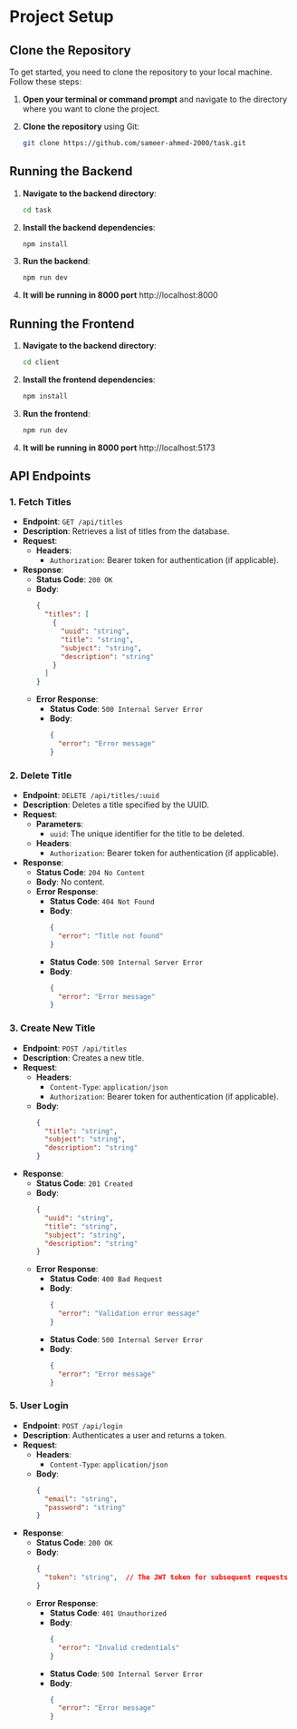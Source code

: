 # Project Setup

## Clone the Repository

To get started, you need to clone the repository to your local machine. Follow these steps:

1. **Open your terminal or command prompt** and navigate to the directory where you want to clone the project.

2. **Clone the repository** using Git:

   ```bash
   git clone https://github.com/sameer-ahmed-2000/task.git


## Running the Backend

1. **Navigate to the backend directory**:

   ```bash
   cd task

2. **Install the backend dependencies**:

   ```bash
   npm install


3. **Run the backend**:

   ```bash
   npm run dev

4. **It will be running in 8000 port**
   http://localhost:8000

## Running the Frontend

1. **Navigate to the backend directory**:

   ```bash
   cd client

2. **Install the frontend dependencies**:

   ```bash
   npm install


3. **Run the frontend**:

   ```bash
   npm run dev

4. **It will be running in 8000 port**
   http://localhost:5173



## API Endpoints

### 1. Fetch Titles
- **Endpoint**: `GET /api/titles`
- **Description**: Retrieves a list of titles from the database.
- **Request**:
  - **Headers**: 
    - `Authorization`: Bearer token for authentication (if applicable).
- **Response**:
  - **Status Code**: `200 OK`
  - **Body**:
    ```json
    {
      "titles": [
        {
          "uuid": "string",
          "title": "string",
          "subject": "string",
          "description": "string"
        }
      ]
    }
    ```
  - **Error Response**:
    - **Status Code**: `500 Internal Server Error`
    - **Body**:
      ```json
      {
        "error": "Error message"
      }
      ```

### 2. Delete Title
- **Endpoint**: `DELETE /api/titles/:uuid`
- **Description**: Deletes a title specified by the UUID.
- **Request**:
  - **Parameters**: 
    - `uuid`: The unique identifier for the title to be deleted.
  - **Headers**:
    - `Authorization`: Bearer token for authentication (if applicable).
- **Response**:
  - **Status Code**: `204 No Content`
  - **Body**: No content.
  - **Error Response**:
    - **Status Code**: `404 Not Found`
    - **Body**:
      ```json
      {
        "error": "Title not found"
      }
      ```
    - **Status Code**: `500 Internal Server Error`
    - **Body**:
      ```json
      {
        "error": "Error message"
      }
      ```

### 3. Create New Title
- **Endpoint**: `POST /api/titles`
- **Description**: Creates a new title.
- **Request**:
  - **Headers**:
    - `Content-Type`: `application/json`
    - `Authorization`: Bearer token for authentication (if applicable).
  - **Body**:
    ```json
    {
      "title": "string",
      "subject": "string",
      "description": "string"
    }
    ```
- **Response**:
  - **Status Code**: `201 Created`
  - **Body**:
    ```json
    {
      "uuid": "string",
      "title": "string",
      "subject": "string",
      "description": "string"
    }
    ```
  - **Error Response**:
    - **Status Code**: `400 Bad Request`
    - **Body**:
      ```json
      {
        "error": "Validation error message"
      }
      ```
    - **Status Code**: `500 Internal Server Error`
    - **Body**:
      ```json
      {
        "error": "Error message"
      }
      ```


### 5. User Login
- **Endpoint**: `POST /api/login`
- **Description**: Authenticates a user and returns a token.
- **Request**:
  - **Headers**:
    - `Content-Type`: `application/json`
  - **Body**:
    ```json
    {
      "email": "string",
      "password": "string"
    }
    ```
- **Response**:
  - **Status Code**: `200 OK`
  - **Body**:
    ```json
    {
      "token": "string",  // The JWT token for subsequent requests
    }
    ```
  - **Error Response**:
    - **Status Code**: `401 Unauthorized`
    - **Body**:
      ```json
      {
        "error": "Invalid credentials"
      }
      ```
    - **Status Code**: `500 Internal Server Error`
    - **Body**:
      ```json
      {
        "error": "Error message"
      }
      ```


